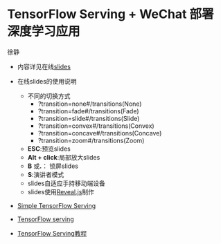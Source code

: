 
# TensorFlow Serving + WeChat 部署深度学习应用

徐静

+ 内容详见在线[slides](https://dataxujing.github.io/tensorflow-serving-Wechat/?transition=convex#/)
+ 在线slides的使用说明
	- 不同的切换方式
		- ?transition=none#/transitions(None)
		- ?transition=fade#/transitions(Fade)
		- ?transition=slide#/transitions(Slide)
		- ?transition=convex#/transitions(Convex)
		- ?transition=concave#/transitions(Concave)
		- ?transition=zoom#/transitions(Zoom)
	- <strong>ESC</strong>:预览slides
	- <strong>Alt + click</strong>:局部放大slides
	- <strong>B</strong> 或<strong>.</strong>： 锁屏slides
	- <strong>S</strong>:演讲者模式
	- slides自适应手持移动端设备
	- slides使用[Reveal.js](https://github.com/hakimel/reveal.js)制作

+ [Simple TensorFlow Serving](https://github.com/tobegit3hub/simple_tensorflow_serving)
+ [TensorFlow serving](https://github.com/tensorflow/serving)
+ [TensorFlow Serving教程](https://github.com/DataXujing/tensorflow-serving-tutorial)

